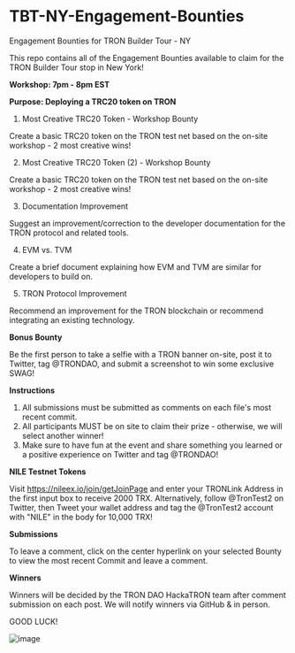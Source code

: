 # TBT-NY-Engagement-Bounties
Engagement Bounties for TRON Builder Tour - NY

This repo contains all of the Engagement Bounties available to claim for the TRON Builder Tour stop in New York!

**Workshop: 7pm - 8pm EST**

**Purpose: Deploying a TRC20 token on TRON**

1. Most Creative TRC20 Token - Workshop Bounty

Create a basic TRC20 token on the TRON test net based on the on-site workshop - 2 most creative wins!

2. Most Creative TRC20 Token (2) - Workshop Bounty

Create a basic TRC20 token on the TRON test net based on the on-site workshop - 2 most creative wins!

3. Documentation Improvement

Suggest an improvement/correction to the developer documentation for the TRON protocol and related tools.

4. EVM vs. TVM

Create a brief document explaining how EVM and TVM are similar for developers to build on.

5. TRON Protocol Improvement

Recommend an improvement for the TRON blockchain or recommend integrating an existing technology.

**Bonus Bounty**

Be the first person to take a selfie with a TRON banner on-site, post it to Twitter, tag @TRONDAO, and submit a screenshot to win some exclusive SWAG!

**Instructions**

1. All submissions must be submitted as comments on each file's most recent commit.
2. All participants MUST be on site to claim their prize - otherwise, we will select another winner!
3. Make sure to have fun at the event and share something you learned or a positive experience on Twitter and tag @TRONDAO!

**NILE Testnet Tokens**

Visit https://nileex.io/join/getJoinPage and enter your TRONLink Address in the first input box to receive 2000 TRX.
Alternatively, follow @TronTest2 on Twitter, then Tweet your wallet address and tag the @TronTest2 account with "NILE" in the body for 10,000 TRX!

**Submissions**

To leave a comment, click on the center hyperlink on your selected Bounty to view the most recent Commit and leave a comment.

**Winners**

Winners will be decided by the TRON DAO HackaTRON team after comment submission on each post. We will notify winners via GitHub & in person.

GOOD LUCK!

![image](https://github.com/tronpartnerships/TBT-NY-Engagement-Bounties/assets/115742536/ebcac66e-cf8c-457b-a2b3-15dc2f543a27)
